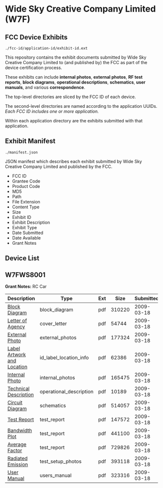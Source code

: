 # Wide Sky Creative Company Limited (W7F)
## FCC Device Exhibits

```
./fcc-id/application-id/exhibit-id.ext
```

This repository contains the exhibit documents submitted by Wide Sky Creative Company Limited to (and published by) the FCC as part of the device certification process.

These exhibits can include **internal photos**, **external photos**, **RF test reports**, **block diagrams**, **operational descriptions**, **schematics**, **user manuals**, and various **correspondence**.

The top-level directories are sliced by the FCC ID of each device.

The second-level directories are named according to the application UUIDs. *Each FCC ID includes one or more application.*

Within each application directory are the exhibits submitted with that application. 

## Exhibit Manifest

```
./manifest.json
```

JSON manifest which describes each exhibit submitted by Wide Sky Creative Company Limited and published by the FCC.

- FCC ID
- Grantee Code
- Product Code
- MD5
- Path
- File Extension
- Content Type
- Size
- Exhibit ID
- Exhibit Description
- Exhibit Type
- Date Submitted
- Date Available
- Grant Notes

## Device List
## W7FWS8001
**Grant Notes:** RC Car

| Description | Type | Ext | Size | Submitted | Available |
| ----------- | ---- | --- | ---- | --------- | --------- |
| [Block Diagram](W7FWS8001/50990abe5df53765b22f2507fe630ab0/1082256.pdf) | block_diagram | pdf | 310220 | 2009-03-18 | 2009-03-18 |
| [Letter of Agency](W7FWS8001/50990abe5df53765b22f2507fe630ab0/1082250.pdf) | cover_letter | pdf | 54744 | 2009-03-18 | 2009-03-18 |
| [External Photo](W7FWS8001/50990abe5df53765b22f2507fe630ab0/1082254.pdf) | external_photos | pdf | 177324 | 2009-03-18 | 2009-03-18 |
| [Label Artwork and Location](W7FWS8001/50990abe5df53765b22f2507fe630ab0/1082258.pdf) | id_label_location_info | pdf | 62386 | 2009-03-18 | 2009-03-18 |
| [Internal Photo](W7FWS8001/50990abe5df53765b22f2507fe630ab0/1082255.pdf) | internal_photos | pdf | 165475 | 2009-03-18 | 2009-03-18 |
| [Technical Description](W7FWS8001/50990abe5df53765b22f2507fe630ab0/1082251.pdf) | operational_description | pdf | 10189 | 2009-03-18 | 2009-03-18 |
| [Circuit Diagram](W7FWS8001/50990abe5df53765b22f2507fe630ab0/1082257.pdf) | schematics | pdf | 514057 | 2009-03-18 | 2009-03-18 |
| [Test Report](W7FWS8001/50990abe5df53765b22f2507fe630ab0/1082249.pdf) | test_report | pdf | 147572 | 2009-03-18 | 2009-03-18 |
| [Bandwidth Plot](W7FWS8001/50990abe5df53765b22f2507fe630ab0/1082253.pdf) | test_report | pdf | 441100 | 2009-03-18 | 2009-03-18 |
| [Average Factor](W7FWS8001/50990abe5df53765b22f2507fe630ab0/1082260.pdf) | test_report | pdf | 729826 | 2009-03-18 | 2009-03-18 |
| [Radiated Emission](W7FWS8001/50990abe5df53765b22f2507fe630ab0/1082252.pdf) | test_setup_photos | pdf | 393118 | 2009-03-18 | 2009-03-18 |
| [User Manual](W7FWS8001/50990abe5df53765b22f2507fe630ab0/1082259.pdf) | users_manual | pdf | 323316 | 2009-03-18 | 2009-03-18 |
